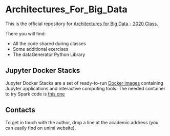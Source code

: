 # Architectures_For_Big_Data

This is the official repository for [Architectures for Big Data - 2020 Class](https://www.unimi.it/it/corsi/insegnamenti-dei-corsi-di-laurea/2021/architectures-big-data).

There you will find:
* All the code shared during classes
* Some additional exercises
* The dataGenerator Python Library

## Jupyter Docker Stacks

Jupyter Docker Stacks are a set of ready-to-run [Docker images](https://hub.docker.com/u/jupyter)
containing Jupyter applications and interactive computing tools.
The needed container to try Spark code is [this one](https://github.com/jupyter/docker-stacks)


## Contacts
To get in touch with the author, drop a line at the academic address (you can easily find on unimi website).